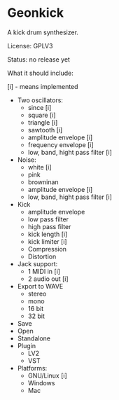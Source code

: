 # Geonkick

A kick drum synthesizer.

License: GPLV3

Status: no release yet

What it should include:

[i] - means implemented

* Two oscillators:
     - since [i]
     - square [i]
     - triangle [i]
     - sawtooth [i]
     - amplitude envelope [i]
     - frequency envelope [i]
     - low, band, hight pass filter [i]
* Noise:
     - white [i]
     - pink
     - browninan
     - amplitude envelope [i]
     - low, band, hight pass filter [i]
* Kick
     - amplitude envelope
     - low pass filter
     - high pass filter
     - kick length [i]
     - kick limiter [i]
     - Compression
     - Distortion
* Jack support:
     - 1 MIDI in [i]
     - 2 audio out [i]
* Export to WAVE
     - stereo
     - mono
     - 16 bit
     - 32 bit
* Save
* Open
* Standalone
* Plugin
     - LV2
     - VST
* Platforms:
     - GNU/Linux [i]
     - Windows
     - Mac
